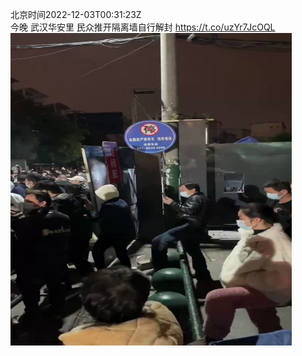 北京时间2022-12-03T00:31:23Z<br>今晚 武汉华安里 民众推开隔离墙自行解封 https://t.co/uzYr7JcOQL<br><img src='/temp/video/2022/n-Month-12/w-Day-03/whyyoutouzhele/1598716466655891456_0.jpg' width='450' height='500'><br><br>